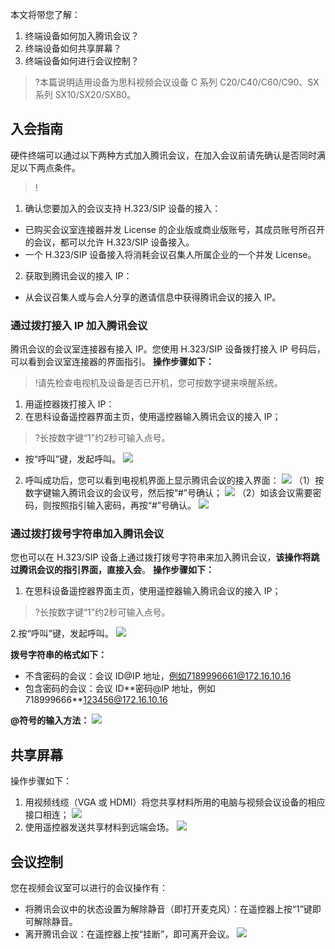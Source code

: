 本文将带您了解：
1.	终端设备如何加入腾讯会议？
2.	终端设备如何共享屏幕？
3.	终端设备如何进行会议控制？


>?本篇说明适用设备为思科视频会议设备 C 系列 C20/C40/C60/C90、SX 系列 SX10/SX20/SX80。

## 入会指南
硬件终端可以通过以下两种方式加入腾讯会议，在加入会议前请先确认是否同时满足以下两点条件。
>!
1. 确认您要加入的会议支持 H.323/SIP 设备的接入：
 - 已购买会议室连接器并发 License 的企业版或商业版账号，其成员账号所召开的会议，都可以允许 H.323/SIP 设备接入。
 - 一个 H.323/SIP 设备接入将消耗会议召集人所属企业的一个并发 License。
2. 获取到腾讯会议的接入 IP：
 - 从会议召集人或与会人分享的邀请信息中获得腾讯会议的接入 IP。

### 通过拨打接入 IP 加入腾讯会议
腾讯会议的会议室连接器有接入 IP。您使用 H.323/SIP 设备拨打接入 IP 号码后，可以看到会议室连接器的界面指引。
**操作步骤如下：**
>!请先检查电视机及设备是否已开机，您可按数字键来唤醒系统。

1. 用遥控器拨打接入 IP：
 1. 在思科设备遥控器界面主页，使用遥控器输入腾讯会议的接入 IP；
>?长按数字键“1”约2秒可输入点号。
 
 - 按“呼叫”键，发起呼叫。
![](https://main.qcloudimg.com/raw/e48ad42556f260233002b39f7ad9ab20.png)

2. 呼叫成功后，您可以看到电视机界面上显示腾讯会议的接入界面：
![](https://main.qcloudimg.com/raw/e9216c1a753dbfb91daa7576da233e17.png)
（1）按数字键输入腾讯会议的会议号，然后按“#”号确认；
![](https://main.qcloudimg.com/raw/3565523a8248ffa46b3f80ed6ac6b368.png)
（2）如该会议需要密码，则按照指引输入密码，再按“#”号确认。
![](https://main.qcloudimg.com/raw/6b720dcd084f24ee2df13f3d3cf9583d.png)

### 通过拨打拨号字符串加入腾讯会议
您也可以在 H.323/SIP 设备上通过拨打拨号字符串来加入腾讯会议，**该操作将跳过腾讯会议的指引界面，直接入会**。
**操作步骤如下：**
1. 在思科设备遥控器界面主页，使用遥控器输入腾讯会议的接入 IP；

>?长按数字键“1”约2秒可输入点号。

2.按“呼叫”键，发起呼叫。
![](https://main.qcloudimg.com/raw/efcdff9c8b59ad6d9b4f2688338790fa.png)

**拨号字符串的格式如下：**
- 不含密码的会议：会议 ID@IP 地址，例如7189996661@172.16.10.16
- 包含密码的会议：会议 ID\*\*密码@IP 地址，例如718999666**123456@172.16.10.16

**@符号的输入方法：**
![](https://main.qcloudimg.com/raw/5dc8815279e6675ffe93b072dbf4dddb.png)

## 共享屏幕
操作步骤如下：
1. 用视频线缆（VGA 或 HDMI）将您共享材料所用的电脑与视频会议设备的相应接口相连；
![](https://main.qcloudimg.com/raw/21646dcba6b97d7f665a1ae15a0ed3c6.png)
2. 使用遥控器发送共享材料到远端会场。
![](https://main.qcloudimg.com/raw/49f454452d53a7109a2b051f333bc0c7.png)

## 会议控制
您在视频会议室可以进行的会议操作有：
- 将腾讯会议中的状态设置为解除静音（即打开麦克风）：在遥控器上按“1”键即可解除静音。
- 离开腾讯会议：在遥控器上按“挂断”，即可离开会议。
![](https://main.qcloudimg.com/raw/c6f5958d7e8e7d2f2dc73d5a756d6389.png)

